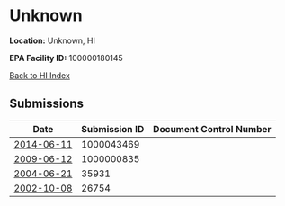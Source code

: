 # Unknown

**Location:** Unknown, HI

**EPA Facility ID:** 100000180145

[Back to HI Index](../../index.md)

## Submissions

| Date | Submission ID | Document Control Number |
|------|--------------|-------------------------|
| [2014-06-11](submissions/1000043469.md) | 1000043469 |  |
| [2009-06-12](submissions/1000000835.md) | 1000000835 |  |
| [2004-06-21](submissions/35931.md) | 35931 |  |
| [2002-10-08](submissions/26754.md) | 26754 |  |
